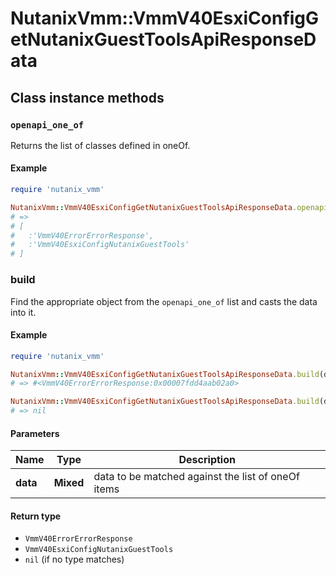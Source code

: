 # NutanixVmm::VmmV40EsxiConfigGetNutanixGuestToolsApiResponseData

## Class instance methods

### `openapi_one_of`

Returns the list of classes defined in oneOf.

#### Example

```ruby
require 'nutanix_vmm'

NutanixVmm::VmmV40EsxiConfigGetNutanixGuestToolsApiResponseData.openapi_one_of
# =>
# [
#   :'VmmV40ErrorErrorResponse',
#   :'VmmV40EsxiConfigNutanixGuestTools'
# ]
```

### build

Find the appropriate object from the `openapi_one_of` list and casts the data into it.

#### Example

```ruby
require 'nutanix_vmm'

NutanixVmm::VmmV40EsxiConfigGetNutanixGuestToolsApiResponseData.build(data)
# => #<VmmV40ErrorErrorResponse:0x00007fdd4aab02a0>

NutanixVmm::VmmV40EsxiConfigGetNutanixGuestToolsApiResponseData.build(data_that_doesnt_match)
# => nil
```

#### Parameters

| Name | Type | Description |
| ---- | ---- | ----------- |
| **data** | **Mixed** | data to be matched against the list of oneOf items |

#### Return type

- `VmmV40ErrorErrorResponse`
- `VmmV40EsxiConfigNutanixGuestTools`
- `nil` (if no type matches)

